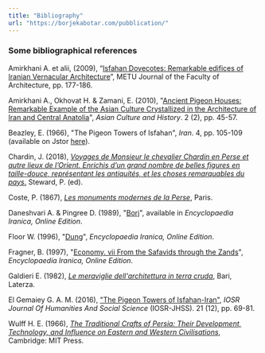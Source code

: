 ```yaml
---
title: "Bibliography"
url: "https://borjekabotar.com/pubblication/"
---
```


### Some bibliographical references

Amirkhani A. et alii, (2009), “[Isfahan Dovecotes: Remarkable edifices of Iranian Vernacular Architecture](https://www.researchgate.net/publication/26638014_Isfahan's_dovecotes_Remarkable_edifices_of_Iranian_vernacular_architecture)”, METU Journal of the Faculty of Architecture, pp. 177-186.

Amirkhani A., Okhovat H. & Zamani, E. (2010), "[Ancient Pigeon Houses: Remarkable Example of the Asian Culture Crystallized in the Architecture of Iran and Central Anatolia](http://f7137623766.pdf)", _Asian Culture and History_. 2 (2), pp. 45-57.

Beazley, E. (1966), "The Pigeon Towers of Isfahan", _Iran_. 4, pp. 105-109 (available on Jstor [here](https://www.jstor.org/stable/4299579)).

Chardin, J. (2018), [_Voyages de Monsieur le chevalier Chardin en Perse et autre lieux de l’Orient._ _Enrichis d’un grand nombre de belles figures en taille-douce, représentant les antiquités, et les_ _choses remarquables du pays_.](https://www.academia.edu/43907597/Jean_Chardin_1711_Voyages_de_Mr_le_chevalier_Chardin_en_Perse_ll_) Steward, P. (ed).

Coste, P. (1867), _[Les monuments modernes de la Perse](https://bibliotheque-numerique.inha.fr/collection/item/17280-monuments-modernes-de-la-perse)_, Paris.

Daneshvari A. & Pingree D. (1989), "[Borj](https://iranicaonline.org/articles/borj)", available in _Encyclopaedia Iranica, Online Edition_.

Floor W. (1996), "[Dung](https://iranicaonline.org/articles/dung)", _Encyclopaedia Iranica, Online Edition_.

Fragner, B. (1997), "[Economy. vii From the Safavids through the Zands](http://www.iranicaonline.org/articles/economy-vii-from-the-safavids-through-thezands)", _Encyclopaedia Iranica,_ _Online Edition_.

Galdieri E. (1982), _[Le meraviglie dell'architettura in terra cruda](https://opac.sbn.it/opacsbn/opaclib?db=solr_iccu&select_db=solr_iccu&Invia=Cerca&saveparams=false&resultForward=opac%2Ficcu%2Ffull.jsp&searchForm=opac%2Ficcu%2Ffree.jsp&do_cmd=search_show_cmd&nentries=1&rpnlabel=+Tutti+i+campi+%3D+Le+meraviglie+dell%27architettura+in+terra+cruda+%28parole+in+AND%29+&rpnquery=%2540attrset%2Bbib-1%2B%2B%2540attr%2B1%253D1016%2B%2540attr%2B4%253D6%2B%2522meraviglie%2Bdell%2Barchitettura%2Bterra%2Bcruda%2522&&fname=none&from=1)_, Bari, Laterza.

El Gemaiey G. A. M. (2016), ["The Pigeon Towers of Isfahan-Iran"](https://www.iosrjournals.org/iosr-jhss/papers/Vol.%2021%20Issue12/Version-7/M2112076981.pdf), _IOSR Journal Of Humanities And Social Science_ (IOSR-JHSS). 21 (12), pp. 69-81.

Wulff H. E. (1966), _[The Traditional Crafts of Persia: Their Development, Technology, and Influence on Eastern and Western Civilisations](https://archive.org/details/traditionalcraft0000wulf)_, Cambridge: MIT Press.